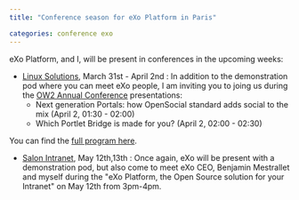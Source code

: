 ```yaml
---
title: "Conference season for eXo Platform in Paris"

categories: conference exo
---
```

eXo Platform, and I, will be present in conferences in the upcoming weeks:

* [Linux Solutions](http://www.solutionslinux.fr/), March 31st - April 2nd : In addition to the demonstration pod where you can meet eXo people, I am inviting you to joing us during the [OW2 Annual Conference](http://www.ow2.org/view/Events2009AnnualConference/) presentations:
   * Next generation Portals: how OpenSocial standard adds social to the mix (April 2, 01:30 - 02:00)
   * Which Portlet Bridge is made for you? (April 2, 02:00 - 02:30)

You can find the [full program here](http://www.ow2.org/view/Events2009AnnualConference/Sessions).

* [Salon Intranet](http://www.salon-intranet.com/), May 12th,13th : Once again, eXo will be present with a demonstration pod, but also come to meet eXo CEO, Benjamin Mestrallet and myself during the "eXo Platform, the Open Source solution for your Intranet" on May 12th from 3pm-4pm.
